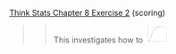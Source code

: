 [Think Stats Chapter 8 Exercise 2](http://greenteapress.com/thinkstats2/html/thinkstats2009.html#toc77) (scoring)
>> This investigates how to 
>> <img src="https://github.com/jstnstwrt/dsp/blob/master/img/figure_ex8_2.png" title="Figure comparing a probability mass funcstion and a cumulative distribution function" alt="alt text" style="width:10%;" >